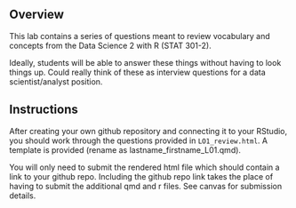 ## Overview

This lab contains a series of questions meant to review vocabulary and concepts from the Data Science 2 with R (STAT 301-2).

Ideally, students will be able to answer these things without having to look things up. Could really think of these as interview questions for a data scientist/analyst position.

## Instructions

After creating your own github repository and connecting it to your RStudio, you should work through the questions provided in `LO1_review.html`. A template is provided (rename as lastname_firstname_L01.qmd).

You will only need to submit the rendered html file which should contain a link to your github repo. Including the github repo link takes the place of having to submit the additional qmd and r files. See canvas for submission details.

